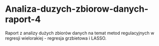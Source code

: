 # Analiza-duzych-zbiorow-danych-raport-4
Raport z analizy dużych zbiorów danych na temat metod regulacyjnych w regresji wielorakiej - regresja grzbietowa i LASSO.
